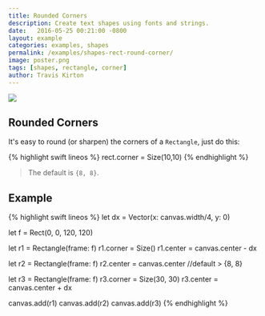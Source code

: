 ```yaml
---
title: Rounded Corners
description: Create text shapes using fonts and strings.
date:   2016-05-25 00:21:00 -0800
layout: example
categories: examples, shapes
permalink: /examples/shapes-rect-round-corner/
image: poster.png
tags: [shapes, rectangle, corner]
author: Travis Kirton
---
```

![](rect-round-corner.png)

## Rounded Corners
It's easy to round (or sharpen) the corners of a `Rectangle`, just do this:

{% highlight swift lineos %}
rect.corner = Size(10,10)
{% endhighlight %}

> The default is `{8, 8}`.

## Example
{% highlight swift lineos %}
let dx = Vector(x: canvas.width/4, y: 0)

let f = Rect(0, 0, 120, 120)

let r1 = Rectangle(frame: f)
r1.corner = Size()
r1.center = canvas.center - dx

let r2 = Rectangle(frame: f)
r2.center = canvas.center //default > {8, 8}

let r3 = Rectangle(frame: f)
r3.corner = Size(30, 30)
r3.center = canvas.center + dx

canvas.add(r1)
canvas.add(r2)
canvas.add(r3)
{% endhighlight %}
